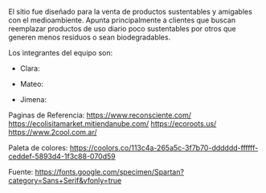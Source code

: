 El sitio fue diseñado para la venta de productos sustentables y amigables con el medioambiente. Apunta principalmente a clientes que buscan reemplazar productos de uso diario poco sustentables por otros que generen menos residuos o sean biodegradables.

Los integrantes del equipo son:
- Clara: 

- Mateo:

- Jimena:


Paginas de Referencia:
https://www.reconsciente.com/
https://ecolisitamarket.mitiendanube.com/
https://ecoroots.us/
https://www.2cool.com.ar/


Paleta de colores: 
https://coolors.co/113c4a-265a5c-3f7b70-dddddd-ffffff-ceddef-5893d4-1f3c88-070d59

Fuente: 
https://fonts.google.com/specimen/Spartan?category=Sans+Serif&vfonly=true
